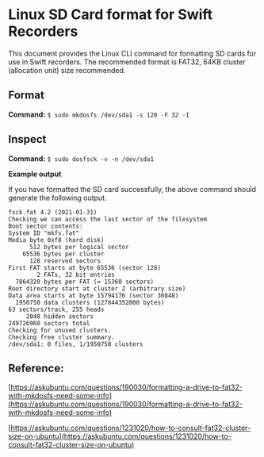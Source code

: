 # Linux SD Card format for Swift Recorders

This document provides the Linux CLI command for formatting SD cards for use in Swift recorders. The recommended format is FAT32, 64KB cluster (allocation unit) size recommended.

## Format

**Command:**
`$ sudo mkdosfs /dev/sda1 -s 128 -F 32 -I`

## Inspect

**Command:**
`$ sudo dosfsck -v -n /dev/sda1`

**Example output**

If you have formatted the SD card successfully, the above command should generate the following output.

```
fsck.fat 4.2 (2021-01-31)
Checking we can access the last sector of the filesystem
Boot sector contents:
System ID "mkfs.fat"
Media byte 0xf8 (hard disk)
      512 bytes per logical sector
    65536 bytes per cluster
      128 reserved sectors
First FAT starts at byte 65536 (sector 128)
        2 FATs, 32 bit entries
  7864320 bytes per FAT (= 15360 sectors)
Root directory start at cluster 2 (arbitrary size)
Data area starts at byte 15794176 (sector 30848)
  1950750 data clusters (127844352000 bytes)
63 sectors/track, 255 heads
     2048 hidden sectors
249726960 sectors total
Checking for unused clusters.
Checking free cluster summary.
/dev/sda1: 0 files, 1/1950750 clusters
```


## Reference:

[https://askubuntu.com/questions/190030/formatting-a-drive-to-fat32-with-mkdosfs-need-some-info](https://askubuntu.com/questions/190030/formatting-a-drive-to-fat32-with-mkdosfs-need-some-info)

[https://askubuntu.com/questions/1231020/how-to-consult-fat32-cluster-size-on-ubuntu](https://askubuntu.com/questions/1231020/how-to-consult-fat32-cluster-size-on-ubuntu)

